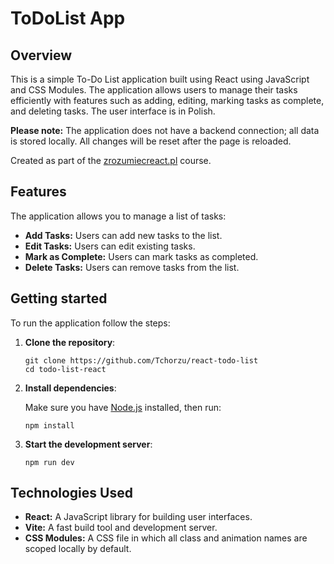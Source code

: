 # ToDoList App

## Overview

This is a simple To-Do List application built using React using JavaScript and CSS Modules. The application allows users to manage their tasks efficiently with features such as adding, editing, marking tasks as complete, and deleting tasks. The user interface is in Polish. 


**Please note:** The application does not have a backend connection; all data is stored locally. All changes will be reset after the page is reloaded.

Created as part of the [zrozumiecreact.pl](https://zrozumiecreact.pl) course.

## Features

The application allows you to manage a list of tasks:
- **Add Tasks:** Users can add new tasks to the list.
- **Edit Tasks:** Users can edit existing tasks.
- **Mark as Complete:** Users can mark tasks as completed.
- **Delete Tasks:** Users can remove tasks from the list.

## Getting started

To run the application follow the steps:

1. **Clone the repository**:
   ```shell
   git clone https://github.com/Tchorzu/react-todo-list
   cd todo-list-react
   ```
   
2. **Install dependencies**:

   Make sure you have [Node.js](https://nodejs.org/en/download/package-manager) installed, then run:

    ```shell
    npm install
    ```
   
3. **Start the development server**:
    
    ```shell
    npm run dev
    ```

## Technologies Used
- **React:** A JavaScript library for building user interfaces.
- **Vite:** A fast build tool and development server.
- **CSS Modules:** A CSS file in which all class and animation names are scoped locally by default.